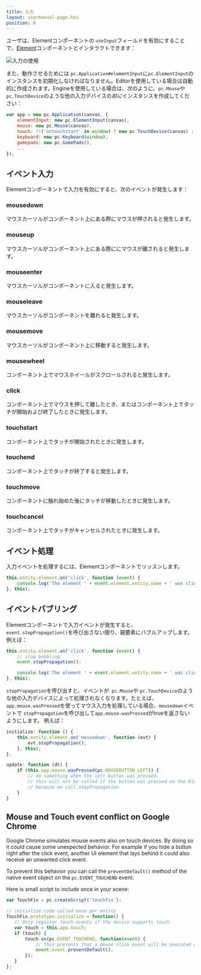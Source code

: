 ```yaml
---
title: 入力
layout: usermanual-page.hbs
position: 8
---
```


ユーザは、Elementコンポーネントの `useInput`フィールドを有効にすることで、[Element][1]コンポーネントとインタラクトできます：

![入力の使用][2]

また、動作させるためには `pc.Application#elementInput`に`pc.ElementInput`のインスタンスを初期化しなければなりません。Editorを使用している場合は自動的に作成されます。Engineを使用している場合は、次のように、`pc.Mouse`や`pc.TouchDevice`のような他の入力デバイスの*前に*インスタンスを作成してください：

```javascript
var app = new pc.Application(canvas, {
    elementInput: new pc.ElementInput(canvas),
    mouse: new pc.Mouse(canvas),
    touch: !!('ontouchstart' in window) ? new pc.TouchDevice(canvas) : null,
    keyboard: new pc.Keyboard(window),
    gamepads: new pc.GamePads(),
    ...
});
```

## イベント入力

Elementコンポーネントで入力を有効にすると、次のイベントが発生します：

### mousedown

マウスカーソルがコンポーネント上にある際にマウスが押されると発生します。

### mouseup

マウスカーソルがコンポーネント上にある際ににマウスが離されると発生します。

### mouseenter

マウスカーソルがコンポーネントに入ると発生します。

### mouseleave

マウスカーソルがコンポーネントを離れると発生します。

### mousemove

マウスカーソルがコンポーネント上に移動すると発生します。

### mousewheel

コンポーネント上でマウスホイールがスクロールされると発生します。

### click

コンポーネント上でマウスを押して離したとき、またはコンポーネント上でタッチが開始および終了したときに発生します。

### touchstart

コンポーネント上でタッチが開始されたときに発生します。

### touchend

コンポーネント上でタッチが終了すると発生します。

### touchmove

コンポーネントに触れ始めた後にタッチが移動したときに発生します。

### touchcancel

コンポーネント上でタッチがキャンセルされたときに発生します。

## イベント処理

入力イベントを処理するには、Elementコンポーネントでリッスンします。

```javascript
this.entity.element.on('click', function (event) {
    console.log('The element ' + event.element.entity.name + ' was clicked.');
}, this);
```

## イベントバブリング

Elementコンポーネントで入力イベントが発生すると、 `event.stopPropagation()`を呼び出さない限り、親要素にバブルアップします。 例えば：

```javascript
this.entity.element.on('click', function (event) {
    // stop bubbling
    event.stopPropagation();

    console.log('The element ' + event.element.entity.name + ' was clicked.');
}, this);
```

`stopPropagation`を呼び出すと、イベントが` pc.Mouse`や `pc.TouchDevice`のような他の入力デバイスによって処理されなくなります。たとえば、`app.mouse.wasPressed`を使ってマウス入力を処理している場合、`mousedown`イベントで `stopPropagation`を呼び出して`app.mouse.wasPressed`がtrueを返さないようにします。 例えば：

```javascript
initialize: function () {
    this.entity.element.on('mousedown', function (evt) {
        evt.stopPropagation();
    }, this);
},

update: function (dt) {
    if (this.app.mouse.wasPressed(pc.MOUSEBUTTON_LEFT)) {
        // do something when the left button was pressed.
        // this will not be called if the button was pressed on the Element
        // because we call stopPropagation
    }
}
```
## Mouse and Touch event conflict on Google Chrome

Google Chrome simulates mouse events also on touch devices. By doing so it could cause some unexpected behavior. For example if you hide a button right after the click event, another UI element that lays behind it could also receive an unwanted click event.

To prevent this behavior you can call the ```preventDefault()``` method of the native event object on the ```pc.EVENT_TOUCHEND``` event:

Here is small script to include once in your scene:

 ```javascript
var TouchFix = pc.createScript('touchFix');

// initialize code called once per entity
TouchFix.prototype.initialize = function() {
    // Only register touch events if the device supports touch
    var touch = this.app.touch;
    if (touch) {
        touch.on(pc.EVENT_TOUCHEND, function(event) {
            // This prevents that a mouse click event will be executed after a touch event.
            event.event.preventDefault();
        });
    }
};
```

[1]: /user-manual/packs/components/element/
[2]: /images/user-manual/assets/fonts/use-input.png


